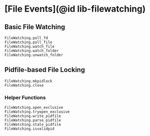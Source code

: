 # [File Events](@id lib-filewatching)

## Basic File Watching
```@docs
FileWatching.poll_fd
FileWatching.poll_file
FileWatching.watch_file
FileWatching.watch_folder
FileWatching.unwatch_folder
```

## Pidfile-based File Locking

```@docs
FileWatching.mkpidlock
FileWatching.close
```

### Helper Functions
```@docs
FileWatching.open_exclusive
FileWatching.tryopen_exclusive
FileWatching.write_pidfile
FileWatching.parse_pidfile
FileWatching.stale_pidfile
FileWatching.isvalidpid
```

